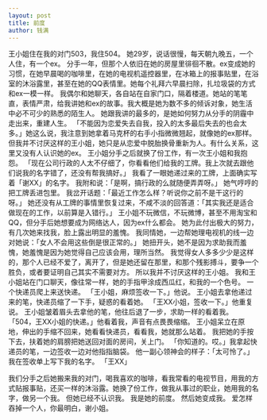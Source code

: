 ```yaml
---
layout: post
title: 前度
author: 钱满
---
```


王小姐住在我的对门503，我住504。
她29岁，说话很慢，每天朝九晚五，一个人住，有一个ex。
分手一年，但那个人依旧在她的房屋里徘徊不散。ex变成她的习惯，在她早晨喝的咖啡里，在她的电视机遥控器里，在冰箱上的报事贴里，在浴室的沐浴露里，甚至在她的QQ表情里。她每个礼拜六早晨扫除，扎垃圾袋的方式和ex一模一样。
我偶尔和她聊天，各自站在自家门口，隔着楼道。她站的笔笔直，表情严肃，给我讲她和ex的故事。我大概是她为数不多的倾诉对象，她生活中必不可少的熟悉的陌生人。
她跟我讲的最多的，是她如何努力从分手的阴霾中走出来，重建人生。
「不能因为恋爱失去自我，投入的太多最后失去的也会太多。」她这么说，我注意到她拿着马克杯的右手小指微微翘起，就像她的ex那样。
但我并不讨厌这样的王小姐，她只是从恋爱中脱胎换骨重新为人。有什么关系，这里又没有人认识她的ex。
王小姐分手之后就换了份工作，有一次王小姐和我抱怨。
「现在公司行政的人太不仔细了，你看看他们给我的工牌。我上次就去跟他们说我的名字错了，还没有帮我搞好。」
我看了一眼她递过来的工牌，上面确实写着「谢XX」的名字。
我附和说：「是啊，搞行政的么就随便弄弄呀。」
她气哼哼的把工牌丢进包里。
我岔开话题：「最近工作怎么样？听说你之前不是干这行的呀。」
她还没有从工牌的事情里恢复过来，不咸不淡的回答道：「其实我还是适合做现在的工作，以前算是入错行。」
王小姐不玩微信，不玩微博，甚至不用淘宝和QQ，但分手后她想要成为网络达人，因为ex什么都会。
她为此付出极大的努力，有几次她来找我，脸上露出明显的羞愧。
我同情她，一边帮她理电视机的线一边对她说：「女人不会用这些倒是很正常的。」
她扭开头，她不是因为求助我而羞愧，她羞愧是因为她觉得自己应该会用，理所当然。
我觉得女人多多少少是这样的，那个人已经不爱了，离开了，但是她还留在那里，和那个残影搏斗，要争一个胜负，或者要证明自己其实不需要对方。
所以我并不讨厌这样的王小姐。
我和王小姐站在门口聊天，像往常一样，她的手指甲涂成西瓜红，和我的一个色号。
一个快递员爬上来送快递。
「王小姐，麻烦签收一下。」他说。
王小姐去拿他递过来的笔，快递员缩了一下手，疑惑的看着她。
「王XX小姐，签收一下。」他重复说。
王小姐皱着眉头去拿他的笔，他往后退了一步，求助一样的看着我。
「504，王XX小姐的快递。」他看着我，声音有点畏畏缩缩。
王小姐呆立在原地，伸出的手缩不回来，她看看快递员，看看我，她就那么站着。
我把她的手按下去，扶着她的肩膀把她送回对面的房间，关上门。
「你知道的。哎。」我拿起快递员的笔，一边签收一边对他指指脑袋。
他一副心领神会的样子：「太可怜了。」
我在签收单上写下我的名字。
「王XX」

我们分手之后她搬来我的对门，喝我喜欢的咖啡，看我常看的电视节目，用我的方式贴报事贴，还买一样的沐浴露。她换了份工作，做我从事过的职业，她用我的名字，做另一个我。
但她已经不认识我。
我是她的前度。
然后她变成我。
爱怎样吞掉一个人，你最明白，谢小姐。


